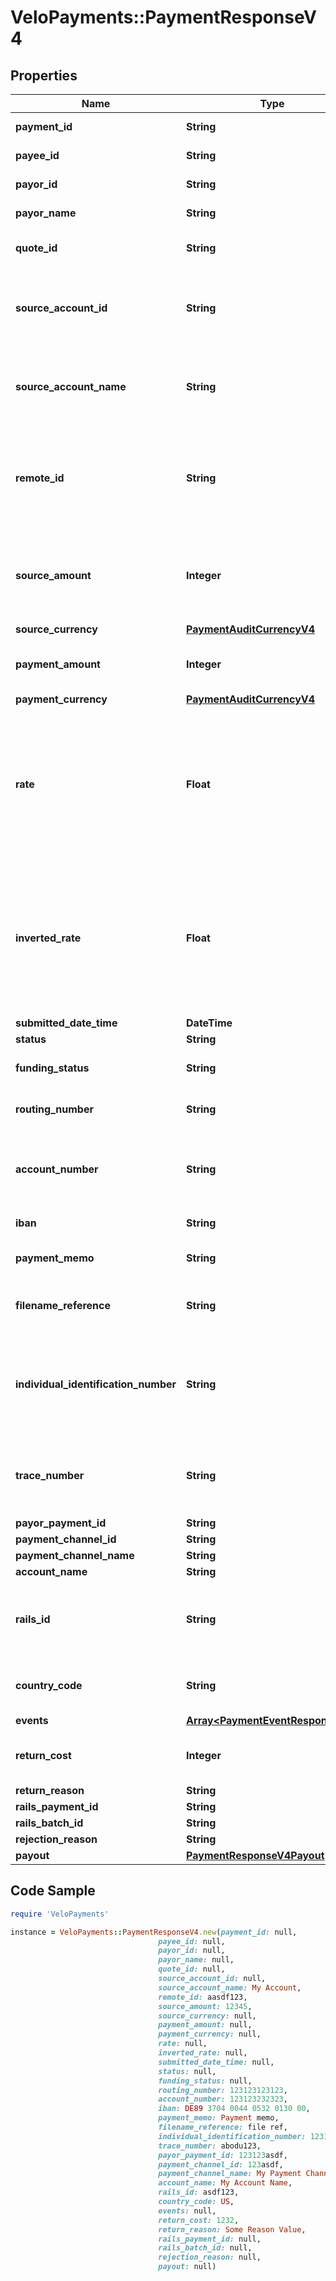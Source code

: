 # VeloPayments::PaymentResponseV4

## Properties

Name | Type | Description | Notes
------------ | ------------- | ------------- | -------------
**payment_id** | **String** | The id of the payment | 
**payee_id** | **String** | The id of the paymeee | 
**payor_id** | **String** | The id of the payor | 
**payor_name** | **String** | The name of the payor | [optional] 
**quote_id** | **String** | The quote Id used for the FX | 
**source_account_id** | **String** | The id of the source account from which the payment was taken | 
**source_account_name** | **String** | The name of the source account from which the payment was taken | [optional] 
**remote_id** | **String** | The remote id by which the payor refers to the payee. Only populated once payment is confirmed | [optional] 
**source_amount** | **Integer** | The source amount for the payment (amount debited to make the payment) | [optional] 
**source_currency** | [**PaymentAuditCurrencyV4**](PaymentAuditCurrencyV4.md) |  | [optional] 
**payment_amount** | **Integer** | The amount which the payee will receive | 
**payment_currency** | [**PaymentAuditCurrencyV4**](PaymentAuditCurrencyV4.md) |  | [optional] 
**rate** | **Float** | The FX rate for the payment, if FX was involved. **Note** that (depending on the role of the caller) this information may not be displayed | [optional] 
**inverted_rate** | **Float** | The inverted FX rate for the payment, if FX was involved. **Note** that (depending on the role of the caller) this information may not be displayed | [optional] 
**submitted_date_time** | **DateTime** |  | 
**status** | **String** |  | 
**funding_status** | **String** | The funding status of the payment | 
**routing_number** | **String** | The routing number for the payment. | [optional] 
**account_number** | **String** | The account number for the account which will receive the payment. | [optional] 
**iban** | **String** | The iban for the payment. | [optional] 
**payment_memo** | **String** | The payment memo set by the payor | [optional] 
**filename_reference** | **String** | ACH file payment was submitted in, if applicable | [optional] 
**individual_identification_number** | **String** | Individual Identification Number assigned to the payment in the ACH file, if applicable | [optional] 
**trace_number** | **String** | Trace Number assigned to the payment in the ACH file, if applicable | [optional] 
**payor_payment_id** | **String** |  | [optional] 
**payment_channel_id** | **String** |  | [optional] 
**payment_channel_name** | **String** |  | [optional] 
**account_name** | **String** |  | [optional] 
**rails_id** | **String** | The rails ID. Default value is RAILS ID UNAVAILABLE when not populated. | [default to &#39;RAILS ID UNAVAILABLE&#39;]
**country_code** | **String** | The country code of the payment channel. | [optional] 
**events** | [**Array&lt;PaymentEventResponseV4&gt;**](PaymentEventResponseV4.md) |  | 
**return_cost** | **Integer** | The return cost if a returned payment. | [optional] 
**return_reason** | **String** |  | [optional] 
**rails_payment_id** | **String** |  | [optional] 
**rails_batch_id** | **String** |  | [optional] 
**rejection_reason** | **String** |  | [optional] 
**payout** | [**PaymentResponseV4Payout**](PaymentResponseV4Payout.md) |  | [optional] 

## Code Sample

```ruby
require 'VeloPayments'

instance = VeloPayments::PaymentResponseV4.new(payment_id: null,
                                 payee_id: null,
                                 payor_id: null,
                                 payor_name: null,
                                 quote_id: null,
                                 source_account_id: null,
                                 source_account_name: My Account,
                                 remote_id: aasdf123,
                                 source_amount: 12345,
                                 source_currency: null,
                                 payment_amount: null,
                                 payment_currency: null,
                                 rate: null,
                                 inverted_rate: null,
                                 submitted_date_time: null,
                                 status: null,
                                 funding_status: null,
                                 routing_number: 123123123123,
                                 account_number: 123123232323,
                                 iban: DE89 3704 0044 0532 0130 00,
                                 payment_memo: Payment memo,
                                 filename_reference: file ref,
                                 individual_identification_number: 1231231adf,
                                 trace_number: abodu123,
                                 payor_payment_id: 123123asdf,
                                 payment_channel_id: 123asdf,
                                 payment_channel_name: My Payment Channel,
                                 account_name: My Account Name,
                                 rails_id: asdf123,
                                 country_code: US,
                                 events: null,
                                 return_cost: 1232,
                                 return_reason: Some Reason Value,
                                 rails_payment_id: null,
                                 rails_batch_id: null,
                                 rejection_reason: null,
                                 payout: null)
```


